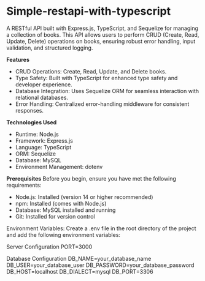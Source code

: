 ﻿# Simple-restapi-with-typescript
A RESTful API built with Express.js, TypeScript, and Sequelize for managing a collection of books. This API allows users to perform CRUD (Create, Read, Update, Delete) operations on books, ensuring robust error handling, input validation, and structured logging.

**Features**
- CRUD Operations: Create, Read, Update, and Delete books.
- Type Safety: Built with TypeScript for enhanced type safety and developer experience.
- Database Integration: Uses Sequelize ORM for seamless interaction with relational databases.
- Error Handling: Centralized error-handling middleware for consistent responses.

**Technologies Used**
- Runtime: Node.js
- Framework: Express.js
- Language: TypeScript
- ORM: Sequelize
- Database: MySQL
- Environment Management: dotenv

**Prerequisites**
Before you begin, ensure you have met the following requirements:

- Node.js: Installed (version 14 or higher recommended)
- npm: Installed (comes with Node.js)
- Database: MySQL installed and running
- Git: Installed for version control

Environment Variables:
Create a .env file in the root directory of the project and add the following environment variables:

Server Configuration
PORT=3000

Database Configuration
DB_NAME=your_database_name
DB_USER=your_database_user
DB_PASSWORD=your_database_password
DB_HOST=localhost
DB_DIALECT=mysql
DB_PORT=3306
